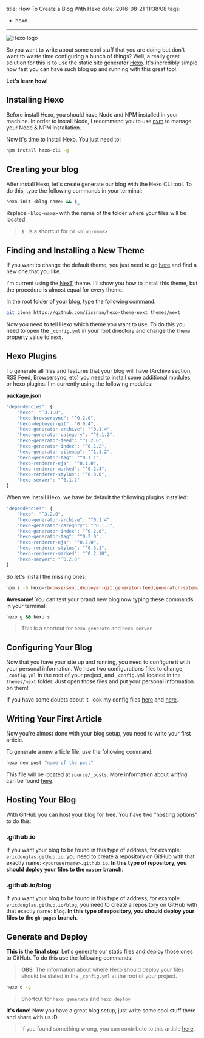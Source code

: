 title: How To Create a Blog With Hexo
date: 2016-08-21 11:38:08
tags:
  - hexo
---

![Hexo logo](https://pbs.twimg.com/profile_images/476729162707644418/mQZOTo9f.png)

So you want to write about some cool stuff that you are doing but don't want to waste time configuring a bunch of things? Well, a really great solution for this is to use the static site generator [Hexo](https://hexo.io/). It's incredibly simple how fast you can have such blog up and running with this great tool.

**Let's learn how!**

## Installing Hexo
Before install Hexo, you should have Node and NPM installed in your machine. In order to install Node, I recommend you to use [nvm](https://github.com/creationix/nvm) to manage your Node & NPM installation.

Now it's time to install Hexo. You just need to:

```sh
npm install hexo-cli -g
```

## Creating your blog
After install Hexo, let's create generate our blog with the Hexo CLI tool. To do this, type the following commands in your terminal:

```sh
hexo init <blog-name> && $_
```

Replace `<blog-name>` with the name of the folder where your files will be located.

> `$_` is a shortcut for `cd <blog-name>`

## Finding and Installing a New Theme
If you want to change the default theme, you just need to go [here](https://hexo.io/themes/) and find a new one that you like.

I'm current using the [NexT](https://github.com/iissnan/hexo-theme-next) theme. I'll show you how to install this theme, but the procedure is almost equal for every theme.

In the root folder of your blog, type the following command:

```sh
git clone https://github.com/iissnan/hexo-theme-next themes/next
```

Now you need to tell Hexo which theme you want to use. To do this you need to open the `_config.yml` in your root directory and change the `theme` property value to `next`.

## Hexo Plugins
To generate all files and features that your blog will have (Archive section, RSS Feed, Browsersync, etc) you need to install some additional modules, or hexo plugins. I'm currently using the following modules:

**package.json** 
```js
"dependencies": {
	"hexo": "^3.1.0",
	"hexo-browsersync": "^0.2.0",
	"hexo-deployer-git": "0.0.4",
	"hexo-generator-archive": "^0.1.4",
	"hexo-generator-category": "^0.1.2",
	"hexo-generator-feed": "^1.2.0",
	"hexo-generator-index": "^0.1.2",
	"hexo-generator-sitemap": "^1.1.2",
	"hexo-generator-tag": "^0.1.1",
	"hexo-renderer-ejs": "^0.1.0",
	"hexo-renderer-marked": "^0.2.4",
	"hexo-renderer-stylus": "^0.3.0",
	"hexo-server": "^0.1.2"
}
```

When we install Hexo, we have by default the following plugins installed:

```js
"dependencies": {
	"hexo": "^3.2.0",
	"hexo-generator-archive": "^0.1.4",
	"hexo-generator-category": "^0.1.3",
	"hexo-generator-index": "^0.2.0",
	"hexo-generator-tag": "^0.2.0",
	"hexo-renderer-ejs": "^0.2.0",
	"hexo-renderer-stylus": "^0.3.1",
	"hexo-renderer-marked": "^0.2.10",
	"hexo-server": "^0.2.0"
}
```

So let's install the missing ones:

```sh
npm i -S hexo-{browsersync,deployer-git,generator-feed,generator-sitemap}
```

**Awesome!** You can test your brand new blog now typing these commands in your terminal:

```sh
hexo g && hexo s
```

> This is a shortcut for `hexo generate` and `hexo server`

## Configuring Your Blog
Now that you have your site up and running, you need to configure it with your personal information. We have two configurations files to change, `_config.yml` in the root of your project, and `_config.yml` located in the `themes/next` folder. Just open those files and put your personal information on them!

If you have some doubts about it, look my config files [here](https://github.com/ericdouglas/blog-assets/blob/master/_config.yml) and [here](https://github.com/ericdouglas/hexo-theme-next/blob/master/_config.yml).

## Writing Your First Article
Now you're almost done with your blog setup, you need to write your first article.

To generate a new article file, use the following command:

```sh
hexo new post "name of the post"
```

This file will be located at `source/_posts`. More information about *writing* can be found [here](https://hexo.io/docs/writing.html).

## Hosting Your Blog
With GitHub you can host your blog for free. You have two "hosting options" to do this:

### <yourusername>.github.io
If you want your blog to be found in this type of address, for example: `ericdouglas.github.io`, you need to create a repository on GitHub with that exactly name: `<yourusername>.github.io`. **In this type of repository, you should deploy your files to the `master` branch**.

### <yourusername>.github.io/blog
If you want your blog to be found in this type of address, for example: `ericdouglas.github.io/blog`, you need to create a repository on GitHub with that exactly name: `blog`. **In this type of repository, you should deploy your files to the `gh-pages` branch**.

## Generate and Deploy
**This is the final step**! Let's generate our static files and deploy those ones to GitHub. To do this use the following commands:

> **OBS**: The information about where Hexo should deploy your files should be stated in the `_config.yml` at the root of your project.

```sh
hexo d -g
```

> Shortcut for `hexo generate` and `hexo deploy`

**It's done!** Now you have a great blog setup, just write some cool stuff there and share with us :D

> If you found something wrong, you can contribute to this article [here]().

